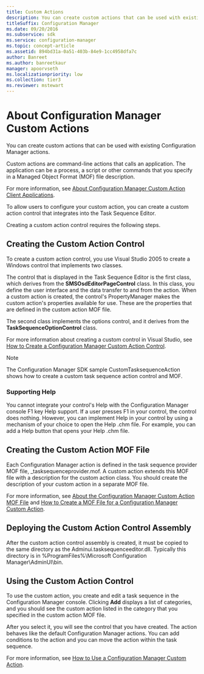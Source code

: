 ```yaml
---
title: Custom Actions
description: You can create custom actions that can be used with existing Configuration Manager actions.
titleSuffix: Configuration Manager
ms.date: 09/20/2016
ms.subservice: sdk
ms.service: configuration-manager
ms.topic: concept-article
ms.assetid: 894bd31a-0a51-403b-84e9-1cc4958dfa7c
author: Banreet
ms.author: banreetkaur
manager: apoorvseth
ms.localizationpriority: low
ms.collection: tier3
ms.reviewer: mstewart
---
```

# About Configuration Manager Custom Actions
You can create custom actions that can be used with existing Configuration Manager actions.

 Custom actions are command-line actions that calls an application. The application can be a process, a script or other commands that you specify in a Managed Object Format (MOF) file description.

 For more information, see [About Configuration Manager Custom Action Client Applications](../../develop/osd/about-configuration-manager-custom-action-client-applications.md).

 To allow users to configure your custom action, you can create a custom action control that integrates into the Task Sequence Editor.

 Creating a custom action control requires the following steps.

## Creating the Custom Action Control
 To create a custom action control, you use Visual Studio 2005 to create a Windows control that implements two classes.

 The control that is displayed in the Task Sequence Editor is the first class, which derives from the **SMSOsdEditorPageControl** class. In this class, you define the user interface and the data transfer to and from the action. When a custom action is created, the control's PropertyManager makes the custom action's properties available for use. These are the properties that are defined in the custom action MOF file.

 The second class implements the options control, and it derives from the **TaskSequenceOptionControl** class.

 For more information about creating a custom control in Visual Studio, see [How to Create a Configuration Manager Custom Action Control](../../develop/osd/how-to-create-a-configuration-manager-custom-action-control.md).

> [!NOTE]
>  The Configuration Manager SDK sample CustomTasksequenceAction shows how to create a custom task sequence action control and MOF.

### Supporting Help
 You cannot integrate your control's Help with the Configuration Manager console F1 key Help support. If a user presses F1 in your control, the control does nothing. However, you can implement Help in your control by using a mechanism of your choice to open the Help .chm file. For example, you can add a Help button that opens your Help .chm file.

## Creating the Custom Action MOF File
 Each Configuration Manager action is defined in the task sequence provider MOF file, _tasksequenceprovider.mof. A custom action extends this MOF file with a description for the custom action class. You should create the description of your custom action in a separate MOF file.

 For more information, see [About the Configuration Manager Custom Action MOF File](../../develop/osd/about-configuration-manager-custom-action-mof-files.md) and [How to Create a MOF File for a Configuration Manager Custom Action](../../develop/osd/how-to-create-a-mof-file-for-a-configuration-manager-custom-action.md).

## Deploying the Custom Action Control Assembly
 After the custom action control assembly is created, it must be copied to the same directory as the Adminui.tasksequenceeditor.dll. Typically this directory is in %ProgramFiles%\Microsoft Configuration Manager\AdminUI\bin.

## Using the Custom Action Control
 To use the custom action, you create and edit a task sequence in the Configuration Manager console. Clicking **Add** displays a list of categories, and you should see the custom action listed in the category that you specified in the custom action MOF file.

 After you select it, you will see the control that you have created. The action behaves like the default Configuration Manager actions. You can add conditions to the action and you can move the action within the task sequence.

 For more information, see [How to Use a Configuration Manager Custom Action](../../develop/osd/how-to-use-a-configuration-manager-custom-action-control.md).
